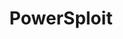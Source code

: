 ---
title: "PowerSploit"
description: "PowerShell-based post-exploitation framework with modules for privilege escalation, reconnaissance, and exfiltration in Windows environments."
platforms: ["windows"]
categories: ["Windows", "PrivEsc", "FullPwn", "Credential"]
tags: ["powershell", "post-exploitation", "privilege-escalation", "reconnaissance", "lateral-movement"]
github: "https://github.com/PowerShellMafia/PowerSploit"
documentation: "https://github.com/PowerShellMafia/PowerSploit/wiki"
---